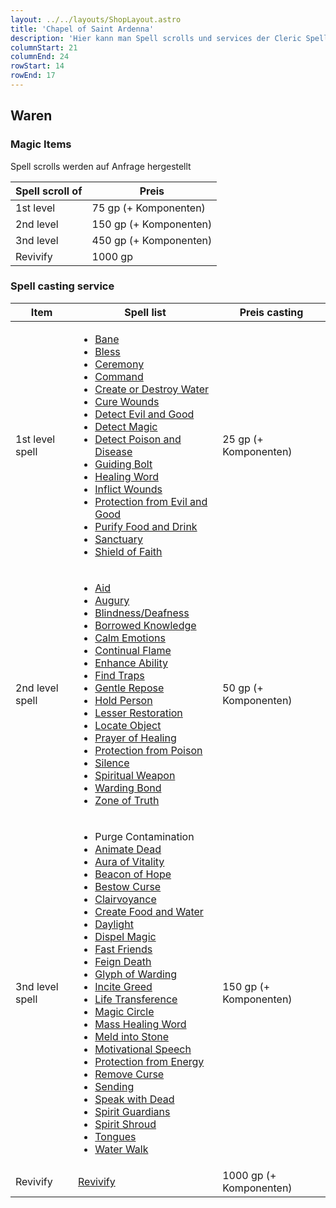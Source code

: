 ```yaml
---
layout: ../../layouts/ShopLayout.astro
title: 'Chapel of Saint Ardenna'
description: 'Hier kann man Spell scrolls und services der Cleric Spell list kaufen.'
columnStart: 21
columnEnd: 24
rowStart: 14
rowEnd: 17
---
```

## Waren
### Magic Items
Spell scrolls werden auf Anfrage hergestellt

| Spell scroll of | Preis                  |
|-----------------|------------------------|
| 1st level       | 75 gp (+ Komponenten)  |
| 2nd level       | 150 gp (+ Komponenten) |
| 3nd level       | 450 gp (+ Komponenten) |
| Revivify        | 1000 gp                |

### Spell casting service
| Item            | Spell list                                                                                                                                                                                                                                                                                                                                                                                                                                                                                                                                                                                                                                                                                                                                                                                                                                                                                                                                                                                                                                                                                                                                                                                                                                                                                                                                                                                                                                                                                                                                                                                                                                                                                                                                                                                                                                                                                                                                                                                           | Preis casting           |
|-----------------|------------------------------------------------------------------------------------------------------------------------------------------------------------------------------------------------------------------------------------------------------------------------------------------------------------------------------------------------------------------------------------------------------------------------------------------------------------------------------------------------------------------------------------------------------------------------------------------------------------------------------------------------------------------------------------------------------------------------------------------------------------------------------------------------------------------------------------------------------------------------------------------------------------------------------------------------------------------------------------------------------------------------------------------------------------------------------------------------------------------------------------------------------------------------------------------------------------------------------------------------------------------------------------------------------------------------------------------------------------------------------------------------------------------------------------------------------------------------------------------------------------------------------------------------------------------------------------------------------------------------------------------------------------------------------------------------------------------------------------------------------------------------------------------------------------------------------------------------------------------------------------------------------------------------------------------------------------------------------------------------------|-------------------------|
| 1st level spell | <ul><li>[Bane](https://5e.tools/spells.html#bane_phb)</li><li>[Bless](https://5e.tools/spells.html#bless_phb)</li><li>[Ceremony](https://5e.tools/spells.html#ceremony_xge)</li><li>[Command](https://5e.tools/spells.html#command_phb)</li><li>[Create or Destroy Water](https://5e.tools/spells.html#create%20or%20destroy%20water_phb)</li><li>[Cure Wounds](https://5e.tools/spells.html#cure%20wounds_phb)</li><li>[Detect Evil and Good](https://5e.tools/spells.html#detect%20evil%20and%20good_phb)</li><li>[Detect Magic](https://5e.tools/spells.html#detect%20magic_phb)</li><li>[Detect Poison and Disease](https://5e.tools/spells.html#detect%20poison%20and%20disease_phb)</li><li>[Guiding Bolt](https://5e.tools/spells.html#guiding%20bolt_phb)</li><li>[Healing Word](https://5e.tools/spells.html#healing%20word_phb)</li><li>[Inflict Wounds](https://5e.tools/spells.html#inflict%20wounds_phb)</li><li>[Protection from Evil and Good](https://5e.tools/spells.html#protection%20from%20evil%20and%20good_phb)</li><li>[Purify Food and Drink](https://5e.tools/spells.html#purify%20food%20and%20drink_phb)</li><li>[Sanctuary](https://5e.tools/spells.html#sanctuary_phb)</li><li>[Shield of Faith](https://5e.tools/spells.html#shield%20of%20faith_phb)</li></ul>                                                                                                                                                                                                                                                                                                                                                                                                                                                                                                                                                                                                                                                                                                        | 25 gp (+ Komponenten)   |
| 2nd level spell | <ul><li>[Aid](https://5e.tools/spells.html#aid_phb)</li><li>[Augury](https://5e.tools/spells.html#augury_phb)</li><li>[Blindness/Deafness](https://5e.tools/spells.html#blindness%2fdeafness_phb)</li><li>[Borrowed Knowledge](https://5e.tools/spells.html#borrowed%20knowledge_scc)</li><li>[Calm Emotions](https://5e.tools/spells.html#calm%20emotions_phb)</li><li>[Continual Flame](https://5e.tools/spells.html#continual%20flame_phb)</li><li>[Enhance Ability](https://5e.tools/spells.html#enhance%20ability_phb)</li><li>[Find Traps](https://5e.tools/spells.html#find%20traps_phb)</li><li>[Gentle Repose](https://5e.tools/spells.html#gentle%20repose_phb)</li><li>[Hold Person](https://5e.tools/spells.html#hold%20person_phb)</li><li>[Lesser Restoration](https://5e.tools/spells.html#lesser%20restoration_phb)</li><li>[Locate Object](https://5e.tools/spells.html#locate%20object_phb)</li><li>[Prayer of Healing](https://5e.tools/spells.html#prayer%20of%20healing_phb)</li><li>[Protection from Poison](https://5e.tools/spells.html#protection%20from%20poison_phb)</li><li>[Silence](https://5e.tools/spells.html#silence_phb)</li><li>[Spiritual Weapon](https://5e.tools/spells.html#spiritual%20weapon_phb)</li><li>[Warding Bond](https://5e.tools/spells.html#warding%20bond_phb)</li><li>[Zone of Truth](https://5e.tools/spells.html#zone%20of%20truth_phb)</li></ul>                                                                                                                                                                                                                                                                                                                                                                                                                                                                                                                                                                                            | 50 gp (+ Komponenten)   |
| 3nd level spell | <ul><li>Purge Contamination</li><li>[Animate Dead](https://5e.tools/spells.html#animate%20dead_phb)</li><li>[Aura of Vitality](https://5e.tools/spells.html#aura%20of%20vitality_phb)</li><li>[Beacon of Hope](https://5e.tools/spells.html#beacon%20of%20hope_phb)</li><li>[Bestow Curse](https://5e.tools/spells.html#bestow%20curse_phb)</li><li>[Clairvoyance](https://5e.tools/spells.html#clairvoyance_phb)</li><li>[Create Food and Water](https://5e.tools/spells.html#create%20food%20and%20water_phb)</li><li>[Daylight](https://5e.tools/spells.html#daylight_phb)</li><li>[Dispel Magic](https://5e.tools/spells.html#dispel%20magic_phb)</li><li>[Fast Friends](https://5e.tools/spells.html#fast%20friends_ai)</li><li>[Feign Death](https://5e.tools/spells.html#feign%20death_phb)</li><li>[Glyph of Warding](https://5e.tools/spells.html#glyph%20of%20warding_phb)</li><li>[Incite Greed](https://5e.tools/spells.html#incite%20greed_ai)</li><li>[Life Transference](https://5e.tools/spells.html#life%20transference_xge)</li><li>[Magic Circle](https://5e.tools/spells.html#magic%20circle_phb)</li><li>[Mass Healing Word](https://5e.tools/spells.html#mass%20healing%20word_phb)</li><li>[Meld into Stone](https://5e.tools/spells.html#meld%20into%20stone_phb)</li><li>[Motivational Speech](https://5e.tools/spells.html#motivational%20speech_ai)</li><li>[Protection from Energy](https://5e.tools/spells.html#protection%20from%20energy_phb)</li><li>[Remove Curse](https://5e.tools/spells.html#remove%20curse_phb)</li><li>[Sending](https://5e.tools/spells.html#sending_phb)</li><li>[Speak with Dead](https://5e.tools/spells.html#speak%20with%20dead_phb)</li><li>[Spirit Guardians](https://5e.tools/spells.html#spirit%20guardians_phb)</li><li>[Spirit Shroud](https://5e.tools/spells.html#spirit%20shroud_tce)</li><li>[Tongues](https://5e.tools/spells.html#tongues_phb)</li><li>[Water Walk](https://5e.tools/spells.html#water%20walk_phb)</li></ul> | 150 gp (+ Komponenten)  |
| Revivify        | [Revivify](https://5e.tools/spells.html#revivify_phb)                                                                                                                                                                                                                                                                                                                                                                                                                                                                                                                                                                                                                                                                                                                                                                                                                                                                                                                                                                                                                                                                                                                                                                                                                                                                                                                                                                                                                                                                                                                                                                                                                                                                                                                                                                                                                                                                                                                                                | 1000 gp (+ Komponenten) |
